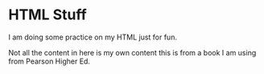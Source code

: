 # HTML Stuff
I am doing some practice on my HTML just for fun. 

Not all the content in here is my own content this is from a book I am using from Pearson Higher Ed. 